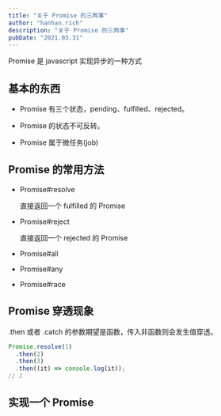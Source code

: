 ```yaml
---
title: "关于 Promise 的三两事"
author: "hanhan.rich"
description: "关于 Promise 的三两事"
pubDate: "2021.03.31"
---
```


Promise 是 javascript 实现异步的一种方式

## 基本的东西

- Promise 有三个状态，pending、fulfilled、rejected。

- Promise 的状态不可反转。

- Promise 属于微任务(job)

## Promise 的常用方法

- Promise#resolve

  直接返回一个 fulfilled 的 Promise

- Promise#reject

  直接返回一个 rejected 的 Promise

- Promise#all
- Promise#any
- Promise#race

## Promise 穿透现象

.then 或者 .catch 的参数期望是函数，传入非函数则会发生值穿透。

```javascript
Promise.resolve(1)
  .then(2)
  .then(3)
  .then((it) => console.log(it));
// 1
```

## 实现一个 Promise

<!-- TODO: 实现一个Promise -->
